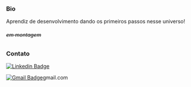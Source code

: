 ### Bio

Aprendiz de desenvolvimento dando os primeiros passos nesse universo!

###### <s>em montagem</s>

### Contato

[![Linkedin Badge](https://img.shields.io/badge/-IsabellaCecconi-blue?style=flat-square&logo=Linkedin&logoColor=white&link=https://www.linkedin.com/in/imzcc/)](https://www.linkedin.com/in/imzcc/)

[![Gmail Badge](https://img.shields.io/badge/-isabella.cecconi1@gmail.com-c14438?style=flat-square&logo=Gmail&logoColor=white&link=mailto:isabella.cecconi1@gmail.com)](mailto:isabella.cecconi1@gmail.com)gmail.com
